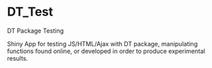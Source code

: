 # DT_Test
DT Package Testing

Shiny App for testing JS/HTML/Ajax with DT package, manipulating functions found online, or developed in order to produce experimental results.
